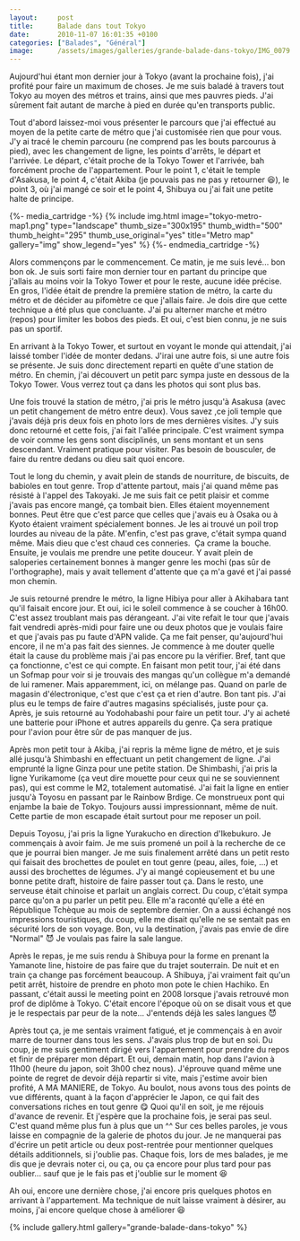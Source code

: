 ```yaml
---
layout:     post
title:      Balade dans tout Tokyo
date:       2010-11-07 16:01:35 +0100
categories: ["Balades", "Général"]
image:      /assets/images/galleries/grande-balade-dans-tokyo/IMG_0079.JPG
---
```


Aujourd'hui étant mon dernier jour à Tokyo (avant la prochaine fois), j'ai profité pour faire un maximum de choses.
Je me suis baladé à travers tout Tokyo au moyen des métros et trains, ainsi que mes pauvres pieds. J'ai sûrement
fait autant de marche à pied en durée qu'en transports public.

<!--more-->

Tout d'abord laissez-moi vous présenter le parcours que j'ai effectué au moyen de la petite carte de
métro que j'ai customisée rien que pour vous. J'y ai tracé le chemin parcouru (ne comprend pas les bouts parcourus
à pied), avec les changement de ligne, les points d'arrêts, le départ et l'arrivée. Le départ, c'était proche de la
Tokyo Tower et l'arrivée, bah forcément proche de l'appartement. Pour le point 1, c'était le temple d'Asakusa, le
point 4, c'était Akiba (je pouvais pas ne pas y retourner :laughing:), le point 3, où j'ai mangé ce soir et le
point 4, Shibuya ou j'ai fait une petite halte de principe.

{%- media_cartridge -%}
{% include img.html
    image="tokyo-metro-map1.png"
    type="landscape"
    thumb_size="300x195"
    thumb_width="500"
    thumb_height="295"
    thumb_use_original="yes"
    title="Metro map"
    gallery="img"
    show_legend="yes"
%}
{%- endmedia_cartridge -%}

Alors commençons par le commencement. Ce matin, je me suis levé... bon bon ok. Je suis sorti faire mon dernier tour
en partant du principe que j'allais au moins voir la Tokyo Tower et pour le reste, aucune idée précise. En gros,
l'idée était de prendre la première station de métro, la carte du métro et de décider au pifomètre ce que j'allais
faire. Je dois dire que cette technique a été plus que concluante. J'ai pu alterner marche et métro (repos) pour
limiter les bobos des pieds. Et oui, c'est bien connu, je ne suis pas un sportif.

En arrivant à la Tokyo Tower, et surtout en voyant le monde qui attendait, j'ai laissé tomber l'idée de monter
dedans. J'irai une autre fois, si une autre fois se présente. Je suis donc directement reparti en quête d'une
station de métro. En chemin, j'ai découvert un petit parc sympa juste en dessous de la Tokyo Tower. Vous verrez
tout ça dans les photos qui sont plus bas.

Une fois trouvé la station de métro, j'ai pris le métro jusqu'à Asakusa (avec un petit changement de métro entre
deux). Vous savez ,ce joli temple que j'avais déjà pris deux fois en photo lors de mes dernières visites. J'y suis
donc retourné et cette fois, j'ai fait l'allée principale. C'est vraiment sympa de voir comme les gens sont
disciplinés, un sens montant et un sens descendant. Vraiment pratique pour visiter. Pas besoin de bousculer, de
faire du rentre dedans ou dieu sait quoi encore.

Tout le long du chemin, y avait plein de stands de nourriture, de biscuits, de babioles en tout genre. Trop
d'attente partout, mais j'ai quand même pas résisté à l'appel des Takoyaki. Je me suis fait ce petit plaisir et
comme j'avais pas encore mangé, ça tombait bien. Elles étaient moyennement bonnes. Peut être que c'est parce que
celles que j'avais eu à Osaka ou à Kyoto étaient vraiment spécialement bonnes. Je les ai trouvé un poil trop
lourdes au niveau de la pâte. M'enfin, c'est pas grave, c'était sympa quand même. Mais dieu que c'est chaud ces
conneries.  Ça crame la bouche. Ensuite, je voulais me prendre une petite douceur. Y avait plein de saloperies
certainement bonnes à manger genre les mochi (pas sûr de l'orthographe), mais y avait tellement d'attente que ça
m'a gavé et j'ai passé mon chemin.

Je suis retourné prendre le métro, la ligne Hibiya pour aller à Akihabara tant qu'il faisait encore jour. Et oui,
ici le soleil commence à se coucher à 16h00. C'est assez troublant mais pas dérangeant. J'ai vite refait le tour
que j'avais fait vendredi après-midi pour faire une ou deux photos que je voulais faire et que j'avais pas pu faute
d'APN valide. Ça me fait penser, qu'aujourd'hui encore, il ne m'a pas fait des siennes. Je commence à me douter
quelle était la cause du problème mais j'ai pas encore pu la vérifier. Bref, tant que ça fonctionne, c'est ce qui
compte. En faisant mon petit tour, j'ai été dans un Sofmap pour voir si je trouvais des mangas qu'un collègue m'a
demandé de lui ramener. Mais apparemment, ici, on mélange pas. Quand on parle de magasin d'électronique, c'est que
c'est ça et rien d'autre. Bon tant pis. J'ai plus eu le temps de faire d'autres magasins spécialisés, juste pour
ça. Après, je suis retourné au Yodohabashi pour faire un petit tour. J'y ai acheté une batterie pour iPhone et
autres appareils du genre. Ça sera pratique pour l'avion pour être sûr de pas manquer de jus.

Après mon petit tour à Akiba, j'ai repris la même ligne de métro, et je suis allé jusqu'à Shimbashi en effectuant
un petit changement de ligne. J'ai emprunté la ligne Ginza pour une petite station. De Shimbashi, j'ai pris la
ligne Yurikamome (ça veut dire mouette pour ceux qui ne se souviennent pas), qui est comme le M2, totalement
automatisé. J'ai fait la ligne en entier jusqu'à Toyosu en passant par le Rainbow Brdige. Ce monstrueux pont qui
enjambe la baie de Tokyo. Toujours aussi impressionnant, même de nuit. Cette partie de mon escapade était surtout
pour me reposer un poil.

Depuis Toyosu, j'ai pris la ligne Yurakucho en direction d'Ikebukuro. Je commençais à avoir faim. Je me suis
promené un poil à la recherche de ce que je pourrai bien manger. Je me suis finalement arrêté dans un petit resto
qui faisait des brochettes de poulet en tout genre (peau, ailes, foie, ...) et aussi des brochettes de légumes. J'y
ai mangé copieusement et bu une bonne petite draft, histoire de faire passer tout ça. Dans le resto, une serveuse
était chinoise et parlait un anglais correct. Du coup, c'était sympa parce qu'on a pu parler un petit peu. Elle m'a
raconté qu'elle a été en République Tchèque au mois de septembre dernier. On a aussi échangé nos impressions
touristiques, du coup, elle me disait qu'elle ne se sentait pas en sécurité lors de son voyage. Bon, vu la
destination, j'avais pas envie de dire "Normal" :smiling_imp: Je voulais pas faire la sale langue.

Après le repas, je me suis rendu à Shibuya pour la forme en prenant la Yamanote line, histoire de pas faire que du
trajet souterrain. De nuit et en train ça change pas forcément beaucoup. A Shibuya, j'ai vraiment fait qu'un petit
arrêt, histoire de prendre en photo mon pote le chien Hachiko. En passant, c'était aussi le meeting point en 2008
lorsque j'avais retrouvé mon prof de diplôme à Tokyo. C'était encore l'époque où on se disait vous et que je le
respectais par peur de la note... J'entends déjà les sales langues :smiling_imp:

Après tout ça, je me sentais vraiment fatigué, et je commençais à en avoir marre de tourner dans tous les sens.
J'avais plus trop de but en soi. Du coup, je me suis gentiment dirigé vers l'appartement pour prendre du repos et
finir de préparer mon départ. Et oui, demain matin, hop dans l'avion à 11h00 (heure du japon, soit 3h00 chez nous).
J'éprouve quand même une pointe de regret de devoir déjà repartir si vite, mais j'estime avoir bien profité, A MA
MANIERE, de Tokyo. Au boulot, nous avons tous des points de vue différents, quant à la façon d'apprécier le Japon,
ce qui fait des conversations riches en tout genre :yum: Quoi qu'il en soit, je me réjouis d'avance de revenir. Et
j'espère que la prochaine fois, je serai pas seul. C'est quand même plus fun à plus que un ^^ Sur ces belles
paroles, je vous laisse en compagnie de la galerie de photos du jour. Je ne manquerai pas d'écrire un petit article
ou deux post-rentrée pour mentionner quelques détails additionnels, si j'oublie pas. Chaque fois, lors de mes
balades, je me dis que je devrais noter ci, ou ça, ou ça encore pour plus tard pour pas oublier... sauf que je le
fais pas et j'oublie sur le moment :laughing:

Ah oui, encore une dernière chose, j'ai encore pris quelques photos en arrivant à l'appartement. Ma technique de
nuit laisse vraiment à désirer, au moins, j'ai encore quelque chose à améliorer :laughing:

{% include gallery.html gallery="grande-balade-dans-tokyo" %}